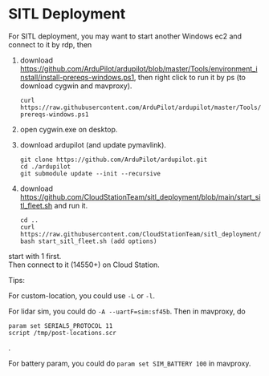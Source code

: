 # SITL Deployment
For SITL deployment, you may want to start another Windows ec2 and connect to it by rdp, then
1. download https://github.com/ArduPilot/ardupilot/blob/master/Tools/environment_install/install-prereqs-windows.ps1, then right click to run it by ps (to download cygwin and mavproxy).
   
    ```
    curl https://raw.githubusercontent.com/ArduPilot/ardupilot/master/Tools/environment_install/install-prereqs-windows.ps1
    ```
2. open cygwin.exe on desktop.
3. download ardupilot (and update pymavlink).
   
    ```
    git clone https://github.com/ArduPilot/ardupilot.git
    cd ./ardupilot
    git submodule update --init --recursive
    ```
4. download https://github.com/CloudStationTeam/sitl_deployment/blob/main/start_sitl_fleet.sh and run it.
   
    ```
    cd ..
    curl https://raw.githubusercontent.com/CloudStationTeam/sitl_deployment/main/start_sitl_fleet.sh
    bash start_sitl_fleet.sh (add options)
    ```
start with 1 first. \
Then connect to it (14550+) on Cloud Station.



Tips:

For custom-location, you could use `-L` or `-l`.

For lidar sim, you could do `-A --uartF=sim:sf45b`. Then in mavproxy, do
```
param set SERIAL5_PROTOCOL 11
script /tmp/post-locations.scr
```
.

For battery param, you could do `param set SIM_BATTERY 100` in mavproxy.

